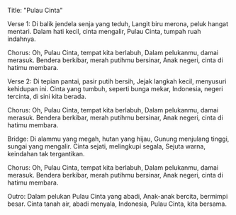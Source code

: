 Title: "Pulau Cinta"

Verse 1:
Di balik jendela senja yang teduh,
Langit biru merona, peluk hangat mentari.
Dalam hati kecil, cinta mengalir,
Pulau Cinta, tumpah ruah indahnya.

Chorus:
Oh, Pulau Cinta, tempat kita berlabuh,
Dalam pelukanmu, damai merasuk.
Bendera berkibar, merah putihmu bersinar,
Anak negeri, cinta di hatimu membara.

Verse 2:
Di tepian pantai, pasir putih bersih,
Jejak langkah kecil, menyusuri kehidupan ini.
Cinta yang tumbuh, seperti bunga mekar,
Indonesia, negeri tercinta, di sini kita berada.

Chorus:
Oh, Pulau Cinta, tempat kita berlabuh,
Dalam pelukanmu, damai merasuk.
Bendera berkibar, merah putihmu bersinar,
Anak negeri, cinta di hatimu membara.

Bridge:
Di alammu yang megah, hutan yang hijau,
Gunung menjulang tinggi, sungai yang mengalir.
Cinta sejati, melingkupi segala,
Sejuta warna, keindahan tak tergantikan.

Chorus:
Oh, Pulau Cinta, tempat kita berlabuh,
Dalam pelukanmu, damai merasuk.
Bendera berkibar, merah putihmu bersinar,
Anak negeri, cinta di hatimu membara.

Outro:
Dalam pelukan Pulau Cinta yang abadi,
Anak-anak bercita, bermimpi besar.
Cinta tanah air, abadi menyala,
Indonesia, Pulau Cinta, kita bersama.

